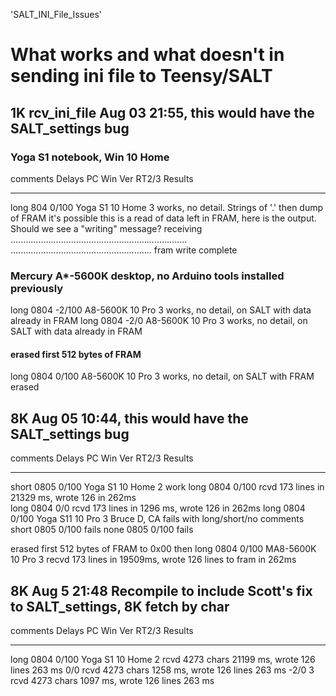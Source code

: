 'SALT_INI_File_Issues'
# What works and what doesn't in sending ini file to Teensy/SALT

## 1K rcv_ini_file Aug 03 21:55, this would have the SALT_settings bug
### Yoga S1 notebook, Win 10 Home
<!--- Tables are a multi-markdown or extended markdown feature apparently, not supported at GitHub
|			|			|			|			|			|
comments	| Delays	|	PC 		| Windows	|    RT		| Results
 :--------:	| :-------:	| :-------:	| :-------:	| :-------:	| :-------:
long 804	| 0/100		| Yoga S1 	| 10 Home	|	3		| works, no detail. Strings of '.' then dump of FRAM
 Also I can't figure how to make monospaced text -->
comments	Delays		PC			Win Ver		RT2/3	Results
--------	-------		-------		--------	-----	-------
long 804	0/100		Yoga S1 	10 Home		3		works, no detail. Strings of '.' then dump of FRAM
it's possible this is a read of data left in FRAM, here is the output. Should we see a "writing" message?
receiving ......................................................................
........................................................
fram write complete

### Mercury A*-5600K desktop, no Arduino tools installed previously
long 0804	-2/100		A8-5600K	10 Pro		3		works, no detail, on SALT with data already in FRAM
long 0804	-2/0		A8-5600K	10 Pro		3		works, no detail, on SALT with data already in FRAM
#### erased first 512 bytes of FRAM
long 0804	0/100		A8-5600K	10 Pro		3		works, no detail, on SALT with FRAM erased

## 8K Aug 05 10:44, this would have the SALT_settings bug
comments	Delays		PC			Win Ver		RT2/3	Results
--------	-------		-------		--------	-----	-------
short 0805	0/100		Yoga S1		10	Home	2		work
long 0804	0/100										rcvd 173 lines in 21329 ms, wrote 126 in 262ms								
long 0804	0/0											rcvd 173 lines in 1296 ms, wrote 126 in 262ms
long 0804	0/100		Yoga S11	10 Pro		3		Bruce D, CA fails with long/short/no comments
short 0805	0/100										fails
none 0805	0/100										fails

erased first 512 bytes of FRAM to 0x00 then
long 0804	0/100		MA8-5600K	10 Pro 		3		recvd 173 lines in 19509ms, wrote 126 lines to fram in 262ms

## 8K Aug 5 21:48 Recompile to include Scott's fix to SALT_settings, 8K fetch by char
comments	Delays		PC			Win Ver		RT2/3	Results
--------	-------		-------		--------	-----	-------
long 0804	0/100		Yoga S1		10	Home	2	rcvd 4273 chars 21199 ms, wrote 126 lines 263 ms
			0/0											rcvd 4273 chars 1258 ms, wrote 126 lines 263 ms
			-2/0									3	rcvd 4273 chars 1097 ms, wrote 126 lines 263 ms	